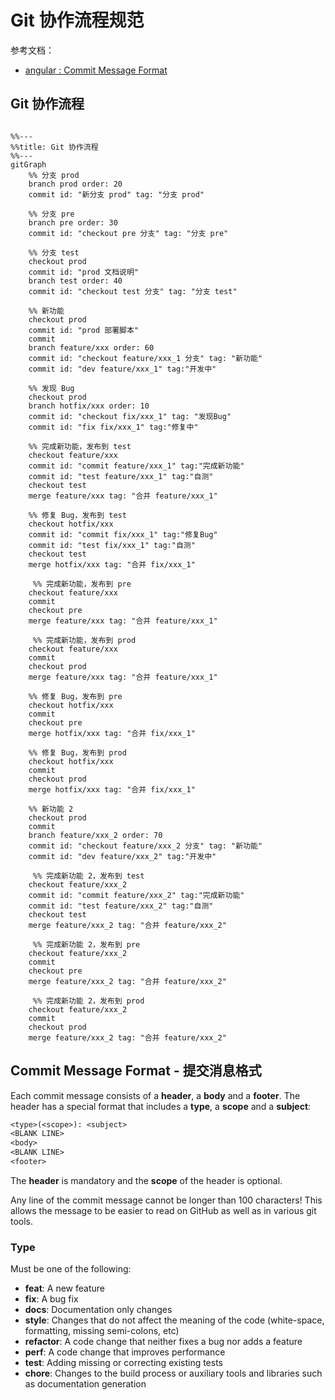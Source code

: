 # Git 协作流程规范

参考文档：

* [angular : Commit Message Format](https://github.com/angular/angular.js/blob/master/DEVELOPERS.md#commit-message-format)

## Git 协作流程

```mermaid

%%---
%%title: Git 协作流程
%%---
gitGraph
    %% 分支 prod
    branch prod order: 20
    commit id: "新分支 prod" tag: "分支 prod"

    %% 分支 pre
    branch pre order: 30
    commit id: "checkout pre 分支" tag: "分支 pre"

    %% 分支 test
    checkout prod
    commit id: "prod 文档说明"
    branch test order: 40
    commit id: "checkout test 分支" tag: "分支 test"

    %% 新功能
    checkout prod
    commit id: "prod 部署脚本"
    commit
    branch feature/xxx order: 60
    commit id: "checkout feature/xxx_1 分支" tag: "新功能"
    commit id: "dev feature/xxx_1" tag:"开发中"

    %% 发现 Bug
    checkout prod
    branch hotfix/xxx order: 10
    commit id: "checkout fix/xxx_1" tag: "发现Bug"
    commit id: "fix fix/xxx_1" tag:"修复中"

    %% 完成新功能，发布到 test
    checkout feature/xxx
    commit id: "commit feature/xxx_1" tag:"完成新功能"
    commit id: "test feature/xxx_1" tag:"自测"
    checkout test
    merge feature/xxx tag: "合并 feature/xxx_1"

    %% 修复 Bug，发布到 test
    checkout hotfix/xxx
    commit id: "commit fix/xxx_1" tag:"修复Bug"
    commit id: "test fix/xxx_1" tag:"自测"
    checkout test
    merge hotfix/xxx tag: "合并 fix/xxx_1"

     %% 完成新功能，发布到 pre
    checkout feature/xxx
    commit
    checkout pre
    merge feature/xxx tag: "合并 feature/xxx_1"

     %% 完成新功能，发布到 prod
    checkout feature/xxx
    commit
    checkout prod
    merge feature/xxx tag: "合并 feature/xxx_1"

    %% 修复 Bug，发布到 pre
    checkout hotfix/xxx
    commit
    checkout pre
    merge hotfix/xxx tag: "合并 fix/xxx_1"

    %% 修复 Bug，发布到 prod
    checkout hotfix/xxx
    commit
    checkout prod
    merge hotfix/xxx tag: "合并 fix/xxx_1"

    %% 新功能 2
    checkout prod
    commit
    branch feature/xxx_2 order: 70
    commit id: "checkout feature/xxx_2 分支" tag: "新功能"
    commit id: "dev feature/xxx_2" tag:"开发中"

     %% 完成新功能 2，发布到 test
    checkout feature/xxx_2
    commit id: "commit feature/xxx_2" tag:"完成新功能"
    commit id: "test feature/xxx_2" tag:"自测"
    checkout test
    merge feature/xxx_2 tag: "合并 feature/xxx_2"

     %% 完成新功能 2，发布到 pre
    checkout feature/xxx_2
    commit
    checkout pre
    merge feature/xxx_2 tag: "合并 feature/xxx_2"

     %% 完成新功能 2，发布到 prod
    checkout feature/xxx_2
    commit
    checkout prod
    merge feature/xxx_2 tag: "合并 feature/xxx_2"

```

## Commit Message Format - 提交消息格式

Each commit message consists of a **header**, a **body** and a **footer**.  The header has a special format that includes a **type**, a **scope** and a **subject**:

```txt
<type>(<scope>): <subject>
<BLANK LINE>
<body>
<BLANK LINE>
<footer>
```

The **header** is mandatory and the **scope** of the header is optional.

Any line of the commit message cannot be longer than 100 characters! This allows the message to be easier to read on GitHub as well as in various git tools.

### Type

Must be one of the following:

* **feat**: A new feature
* **fix**: A bug fix
* **docs**: Documentation only changes
* **style**: Changes that do not affect the meaning of the code (white-space, formatting, missing semi-colons, etc)
* **refactor**: A code change that neither fixes a bug nor adds a feature
* **perf**: A code change that improves performance
* **test**: Adding missing or correcting existing tests
* **chore**: Changes to the build process or auxiliary tools and libraries such as documentation generation
